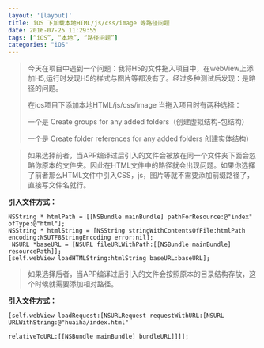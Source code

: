 ```yaml
---
layout: '[layout]'
title: iOS 下加载本地HTML/js/css/image 等路径问题
date: 2016-07-25 11:29:55
tags: [“iOS”, “本地”, “路径问题”]
categories: "iOS"
---
```


> 今天在项目中遇到一个问题：我将H5的文件拖入项目中，在webView上添加H5,运行时发现H5的样式与图片等都没有了。经过多种测试后发现：是路径的问题。
> 
> 在ios项目下添加本地HTML/js/css/image  当拖入项目时有两种选择：
> 
> 一个是  Create groups for any added folders（创建虚拟结构-包结构）
>  
> 一个是 Create folder references for any added folders 创建实体结构）
 
> 如果选择前者，当APP编译过后引入的文件会被放在同一个文件夹下面会忽略你原本的文件夹。因此在HTML文件中的路径就会出现问题。如果你选择了前者那么HTML文件中引入CSS，js，图片等就不需要添加前缀路径了，直接写文件名就行。

**引入文件方式：**
 
 ```
 NSString * htmlPath = [[NSBundle mainBundle] pathForResource:@"index" ofType:@"html"];
 NSString * htmlString = [NSString stringWithContentsOfFile:htmlPath encoding:NSUTF8StringEncoding error:nil];
  NSURL *baseURL = [NSURL fileURLWithPath:[[NSBundle mainBundle] resourcePath]];
 [self.webView loadHTMLString:htmlString baseURL:baseURL];
 ```
>  如果选择后者，当APP编译过后引入的文件会按照原本的目录结构存放，这个时候就需要添加相对路径。
 
 **引入文件方式：**
 
```
[self.webView loadRequest:[NSURLRequest requestWithURL:[NSURL URLWithString:@"huaiha/index.html" 

relativeToURL:[[NSBundle mainBundle] bundleURL]]]];

```
